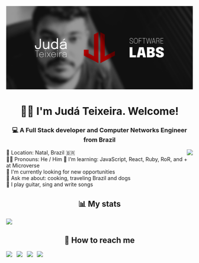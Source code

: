 <img src="./images/judalabs-banner.png" alt="Judá Teixeira Software Labs' banner with the JudaLabs logo alongside a black and white picture of Judá">

<h1 align="center">👋🏽 I'm Judá Teixeira. Welcome!</h1>
<h3 align="center">💻 A Full Stack developer and Computer Networks Engineer from Brazil</h3>
<img align="right" src="https://github-readme-stats.vercel.app/api/top-langs/?username=mrjuda&theme=dark&layout=compact">

<p>
📍 Location: Natal, Brazil 🇧🇷<br>
🧒🏽 Pronouns: He / Him
🌱 I’m learning: JavaScript, React, Ruby, RoR, and + at Microverse<br>
💼 I'm currently looking for new opportunities<br>
💬 Ask me about: cooking, traveling Brazil and dogs<br>
🎵 I play guitar, sing and write songs<br>
</p>
<h2 align="center">📊 My stats</h2>
<img align="center" src="https://github-readme-stats.vercel.app/api?username=mrjuda&show_icons=true&theme=dark">

<h2 align="center">📱 How to reach me</h2>

[<img src="https://img.icons8.com/color/48/000000/twitter.png" width="3.5%"/>](https://twitter.com/judalabs)  &nbsp; [<img src="https://img.icons8.com/color/48/000000/linkedin.png" width="3.5%"/>](https://www.linkedin.com/in/judateixeira/)  &nbsp; [<img src="https://img.icons8.com/fluent/48/000000/facebook-new.png" width="3.5%"/>](https://www.facebook.com/judalabs/)  &nbsp; [<img src="https://img.icons8.com/fluent/48/000000/instagram-new.png" width="3.5%"/>](https://www.instagram.com/judalabs/)